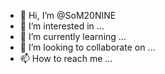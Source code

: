 - 👋 Hi, I’m @SoM20NINE
- 👀 I’m interested in ...
- 🌱 I’m currently learning ...
- 💞️ I’m looking to collaborate on ...
- 📫 How to reach me ...

<!---
SoM20NINE/SoM20NINE is a ✨ special ✨ repository because its `README.md` (this file) appears on your GitHub profile.
You can click the Preview link to take a look at your changes.
--->
